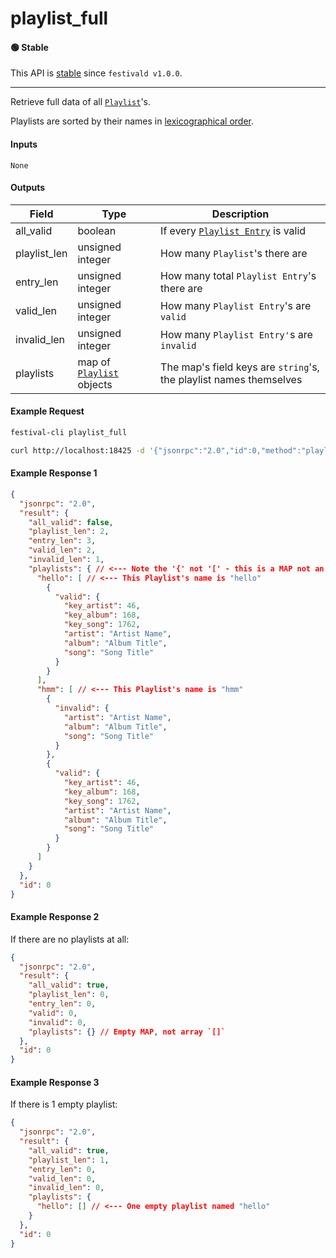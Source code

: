 # playlist_full

#### 🟢 Stable
This API is [stable](/api-stability/marker.md) since `festivald v1.0.0`.

---

Retrieve full data of all [`Playlist`](/common-objects/playlist.md)'s.

Playlists are sorted by their names in [lexicographical order](https://en.wikipedia.org/wiki/Lexicographic_order).

#### Inputs
`None`

#### Outputs
| Field         | Type                                     | Description |
|---------------|------------------------------------------|-------------|
| all_valid     | boolean                                  | If every [`Playlist Entry`](/common-objects/playlist.md) is valid
| playlist_len  | unsigned integer                         | How many `Playlist`'s there are
| entry_len     | unsigned integer                         | How many total `Playlist Entry`'s there are
| valid_len     | unsigned integer                         | How many `Playlist Entry`'s are `valid`
| invalid_len   | unsigned integer                         | How many `Playlist Entry'`s are `invalid`
| playlists     | map of [`Playlist`](/common-objects/playlist.md) objects | The map's field keys are `string`'s, the playlist names themselves

#### Example Request
```bash
festival-cli playlist_full
```
```bash
curl http://localhost:18425 -d '{"jsonrpc":"2.0","id":0,"method":"playlist_full"}'
```

#### Example Response 1
```json
{
  "jsonrpc": "2.0",
  "result": {
    "all_valid": false,
    "playlist_len": 2,
    "entry_len": 3,
    "valid_len": 2,
    "invalid_len": 1,
    "playlists": { // <--- Note the '{' not '[' - this is a MAP not an ARRAY
      "hello": [ // <--- This Playlist's name is "hello"
        {
          "valid": {
            "key_artist": 46,
            "key_album": 168,
            "key_song": 1762,
            "artist": "Artist Name",
            "album": "Album Title",
            "song": "Song Title"
          }
        }
      ],
      "hmm": [ // <--- This Playlist's name is "hmm"
        {
          "invalid": {
            "artist": "Artist Name",
            "album": "Album Title",
            "song": "Song Title"
          }
        },
        {
          "valid": {
            "key_artist": 46,
            "key_album": 168,
            "key_song": 1762,
            "artist": "Artist Name",
            "album": "Album Title",
            "song": "Song Title"
          }
        }
      ]
    }
  },
  "id": 0
}
```

#### Example Response 2
If there are no playlists at all:
```json
{
  "jsonrpc": "2.0",
  "result": {
    "all_valid": true,
    "playlist_len": 0,
    "entry_len": 0,
    "valid": 0,
    "invalid": 0,
    "playlists": {} // Empty MAP, not array `[]`
  },
  "id": 0
}
```

#### Example Response 3
If there is 1 empty playlist:
```json
{
  "jsonrpc": "2.0",
  "result": {
    "all_valid": true,
    "playlist_len": 1,
    "entry_len": 0,
    "valid_len": 0,
    "invalid_len": 0,
    "playlists": {
      "hello": [] // <--- One empty playlist named "hello"
    }
  },
  "id": 0
}
```
